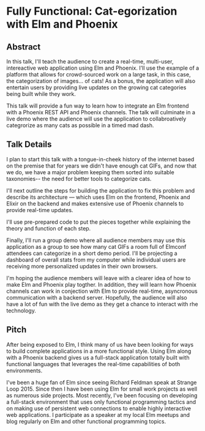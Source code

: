 # Fully Functional: Cat-egorization with Elm and Phoenix

## Abstract
In this talk, I'll teach the audience to create a real-time, multi-user, intereactive web application using Elm and Phoenix. 
I'll use the example of a platform that allows for crowd-sourced work on a large task, in this case, the categorization of images... of cats! As a bonus, the application will also entertain users by providing live updates on the growing cat categories being built while they work.

This talk will provide a fun way to learn how to integrate an Elm frontend with a Phoenix REST API and Phoenix channels. The talk will culminate in a live demo where the audience will use the application to collabroatively categrorize as many cats as possible in a timed mad dash.


## Talk Details 
I plan to start this talk with a tongue-in-cheek history of the internet based on the premise that for years we didn't have enough cat GIFs, and now that we do, we have a major problem keeping them sorted into suitable taxonomies--  the need for better tools to categorize cats.

I'll next outline the steps for building the application to fix this problem and describe its architecture — which uses Elm on the frontend, Phoenix and Elixir on the backend and makes extensive use of Phoenix channels to provide real-time updates. 

I'll use pre-prepared code to put the pieces together while explaining the theory and function of each step.

Finally, I'll run a group demo where all audience members may use this application as a group to see how many cat GIFs a room full of Elmconf attendees can categorize in a short demo period. I'll be projecting a dashboard of overall stats from my computer while individual users are receiving more personalized updates in their own browsers.

I'm hoping the audience members will leave with a clearer idea of how to make Elm and Phoenix play togther. In addition, they will learn how Phoenix channels can work in conjection with Elm to provide real-time, asyncronous communication
with a backend server. Hopefully, the audience will also have a lot of fun with the live demo as they get a chance to interact with rhe technology.


## Pitch
After being exposed to Elm, I think many of us have been looking for ways to build complete applications in a more functional style. Using Elm along with a Phoenix backend gives us a full-stack application totally built with functional languages that leverages the real-time capabilities of both environments.

I've been a huge fan of Elm since seeing Richard Feldman speak at Strange Loop 2015. Since then I have been using Elm for small work projects as well as numerous side projects. Most recently, I've been focusing on developing a full-stack environment that uses only functional programming tactics and on making use of persistent web connections to enable highly interactive web applications. I participate as a speaker at my local Elm meetups and blog regularly on Elm and other functional programming topics.
